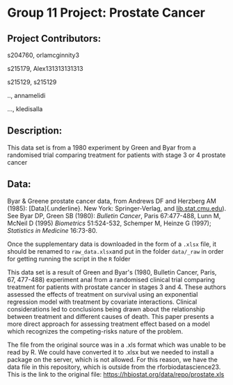 # Group 11 Project: Prostate Cancer

## Project Contributors:

s204760, orlamcginnity3

s215179, Alex131313131313

s215129, s215129

.., annamelidi

..., kledisalla

## Description:

This data set is from a 1980 experiment by Green and Byar from a randomised trial comparing treatment for patients with stage 3 or 4 prostate cancer

## Data:

Byar & Greene prostate cancer data, from Andrews DF and Herzberg AM (1985): [Data]{.underline}. New York: Springer-Verlag, and [lib.stat.cmu.edu](http://lib.stat.cmu.edu/datasets/)). See Byar DP, Green SB (1980): *Bulletin Cancer*, Paris 67:477-488, Lunn M, McNeil D (1995) *Biometrics* 51:524-532, Schemper M, Heinze G (1997); *Statistics in Medicine* 16:73-80.

Once the supplementary data is downloaded in the form of a `.xlsx` file, it should be renamed to `raw_data.xlsx`and put in the folder `data/_raw` in order for getting running the script in the `R` folder

This data set is a result of Green and Byar's (1980, Bulletin Cancer, Paris, 67, 477-488) experiment anal from a randomised clinical trial comparing treatment for patients with prostate cancer in stages 3 and 4. These authors assessed the effects of treatment on survival using an exponential regression model with treatment by covariate interactions. Clinical considerations led to conclusions being drawn about the relationship between treatment and different causes of death. This paper presents a more direct approach for assessing treatment effect based on a model which recognizes the competing-risks nature of the problem.

The file from the original source was in a .xls format which was unable to be read by R. We could have converted it to .xlsx but we needed to install a package on the server, which is not allowed. For this reason, we have the data file in this repository, which is outside from the rforbiodatascience23.
 This is the link to the original file: https://hbiostat.org/data/repo/prostate.xls
